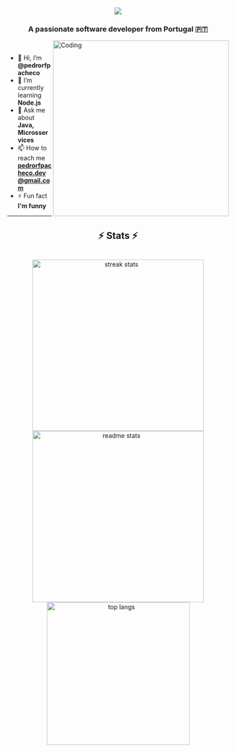 <h1 align="center">
    <img src="https://readme-typing-svg.herokuapp.com/?font=Righteous&size=35&center=true&vCenter=true&width=500&height=70&duration=3000&lines=Hi+My+Friend!;+I'm+Pedro+Pacheco!;" />
</h1>

<h3 align="center">A passionate software developer from Portugal 🇵🇹 </h3>


<img align="right" alt="Coding" width="400" src="https://media.giphy.com/media/7J4P7cUur2DlErijp3/giphy.gif?cid=ecf05e47qa1mxir8mwkpbwxo9x0bj3i60fy4cz8la7x1f6jw&ep=v1_gifs_search&rid=giphy.gif&ct=g">
<br/>

- 👋 Hi, I’m **@pedrorfpacheco**
- 🌱 I’m currently learning **Node.js**
- 💬 Ask me about **Java, Microsservices**
- 📫 How to reach me **pedrorfpacheco.dev@gmail.com**
- ⚡ Fun fact **I'm funny**

<hr/>

<h2 align="center">⚡ Stats ⚡</h2>
<br>
<div align=center>
  <img width=390 src="https://github-readme-streak-stats-salesp07.vercel.app/?user=pedrorfpacheco&count_private=true&theme=github_dark&border_radius=10" alt="streak stats"/>
  <img width=390 src="https://github-readme-stats-salesp07.vercel.app/api?username=pedrorfpacheco&count_private=true&show_icons=true&theme=github_dark&rank_icon=github&border_radius=10" alt="readme stats" />
  <br/>
  <img width=325 align="center" src="https://github-readme-stats-salesp07.vercel.app/api/top-langs/?username=pedrorfpacheco&hide=HTML&langs_count=8&layout=compact&theme=github_dark&border_radius=10&size_weight=0.5&count_weight=0.5&exclude_repo=github-readme-stats" alt="top langs" />
</div>
